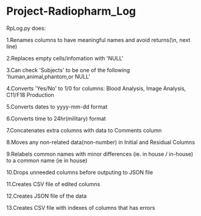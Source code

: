 # Project-Radiopharm_Log

RpLog.py does:

1.Renames columns to have meaningful names and avoid returns(\n, next line)

2.Replaces empty cells/infomation with 'NULL'

3.Can check 'Subjects' to be one of the following 'human,animal,phantom,or NULL'

4.Converts 'Yes/No' to 1/0 for columns: Blood Analysis, Image Analysis, C11/F18 Production

5.Converts dates to yyyy-mm-dd format

6.Converts time to 24hr(military) format

7.Concatenates extra columns with data to Comments column

8.Moves any non-related data(non-number) in Initial and Residual Columns

9.Relabels common names with minor differences (ie. in house / in-house) to a common name (ie in house)

10.Drops unneeded columns before outputing to JSON file

11.Creates CSV file of edited columns

12.Creates JSON file of the data

13.Creates CSV file with indexes of columns that has errors
